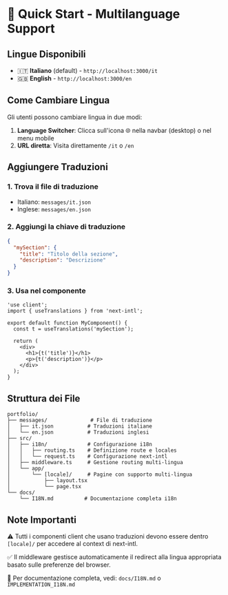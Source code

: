 # 🚀 Quick Start - Multilanguage Support

## Lingue Disponibili

- 🇮🇹 **Italiano** (default) - `http://localhost:3000/it`
- 🇬🇧 **English** - `http://localhost:3000/en`

## Come Cambiare Lingua

Gli utenti possono cambiare lingua in due modi:

1. **Language Switcher**: Clicca sull'icona 🌐 nella navbar (desktop) o nel menu mobile
2. **URL diretta**: Visita direttamente `/it` o `/en`

## Aggiungere Traduzioni

### 1. Trova il file di traduzione

- Italiano: `messages/it.json`
- Inglese: `messages/en.json`

### 2. Aggiungi la chiave di traduzione

```json
{
  "mySection": {
    "title": "Titolo della sezione",
    "description": "Descrizione"
  }
}
```

### 3. Usa nel componente

```tsx
'use client';
import { useTranslations } from 'next-intl';

export default function MyComponent() {
  const t = useTranslations('mySection');
  
  return (
    <div>
      <h1>{t('title')}</h1>
      <p>{t('description')}</p>
    </div>
  );
}
```

## Struttura dei File

```
portfolio/
├── messages/              # File di traduzione
│   ├── it.json           # Traduzioni italiane
│   └── en.json           # Traduzioni inglesi
├── src/
│   ├── i18n/             # Configurazione i18n
│   │   ├── routing.ts    # Definizione route e locales
│   │   └── request.ts    # Configurazione next-intl
│   ├── middleware.ts     # Gestione routing multi-lingua
│   └── app/
│       └── [locale]/     # Pagine con supporto multi-lingua
│           ├── layout.tsx
│           └── page.tsx
└── docs/
    └── I18N.md          # Documentazione completa i18n
```

## Note Importanti

⚠️ Tutti i componenti client che usano traduzioni devono essere dentro `[locale]/` per accedere al context di next-intl.

✅ Il middleware gestisce automaticamente il redirect alla lingua appropriata basato sulle preferenze del browser.

📖 Per documentazione completa, vedi: `docs/I18N.md` o `IMPLEMENTATION_I18N.md`
